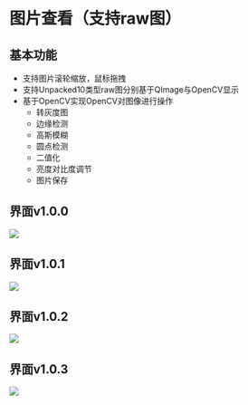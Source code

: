 # 图片查看（支持raw图）

## 基本功能
- 支持图片滚轮缩放，鼠标拖拽
- 支持Unpacked10类型raw图分别基于QImage与OpenCV显示
- 基于OpenCV实现OpenCV对图像进行操作
  - 转灰度图
  - 边缘检测
  - 高斯模糊
  - 圆点检测
  - 二值化
  - 亮度对比度调节
  - 图片保存

## 界面v1.0.0
![](https://img2024.cnblogs.com/blog/2734270/202502/2734270-20250224104147220-470295297.png)

## 界面v1.0.1
![](https://img2024.cnblogs.com/blog/2734270/202502/2734270-20250226142853579-790030140.png)

## 界面v1.0.2
![](https://img2024.cnblogs.com/blog/2734270/202502/2734270-20250226143002970-1396435423.png)

## 界面v1.0.3
![](https://img2024.cnblogs.com/blog/2734270/202502/2734270-20250227154339650-1616857439.png)

